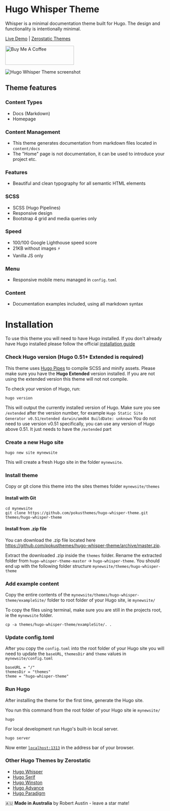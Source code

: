 # Hugo Whisper Theme

Whisper is a minimal documentation theme built for Hugo. The design and functionality is intentionally minimal.


[Live Demo](https://github.com/Jean-Baptiste-Lasselle/) |
[Zerostatic Themes](https://www.pok-us.io/)

<a href="https://www.buymeacoffee.com/pokus" target="_blank"><img src="https://cdn.buymeacoffee.com/buttons/v2/default-yellow.png" alt="Buy Me A Coffee" style="height: 60px !important;width: 217px !important;" ></a>

![Hugo Whisper Theme screenshot](https://www.pok-us.io/theme/hugo-whisper/hugo-whisper-screenshot.png)

## Theme features

### Content Types

- Docs (Markdown)
- Homepage

### Content Management

- This theme generates documentation from markdown files located in `content/docs`
- The "Home" page is not documentation, it can be used to introduce your project etc.

### Features

- Beautiful and clean typography for all semantic HTML elements

### SCSS

- SCSS (Hugo Pipelines)
- Responsive design
- Bootstrap 4 grid and media queries only

### Speed

- 100/100 Google Lighthouse speed score
- 21KB without images ⚡
- Vanilla JS only

### Menu

- Responsive mobile menu managed in `config.toml`

### Content

- Documentation examples included, using all markdown syntax

# Installation

To use this theme you will need to have Hugo installed. If you don't already have Hugo installed please follow the official [installation guide](https://gohugo.io/getting-started/installing/)

### Check Hugo version (Hugo 0.51+ Extended is required)

This theme uses [Hugo Pipes](https://gohugo.io/hugo-pipes/scss-sass/) to compile SCSS and minify assets. Please make sure you have the **Hugo Extended** version installed. If you are not using the extended version this theme will not not compile.

To check your version of Hugo, run:

```
hugo version
```

This will output the currently installed version of Hugo. Make sure you see `/extended` after the version number, for example `Hugo Static Site Generator v0.51/extended darwin/amd64 BuildDate: unknown` You do not need to use version v0.51 specifically, you can use any version of Hugo above 0.51. It just needs to have the `/extended` part

### Create a new Hugo site

```
hugo new site mynewsite
```

This will create a fresh Hugo site in the folder `mynewsite`.

### Install theme

Copy or git clone this theme into the sites themes folder `mynewsite/themes`

#### Install with Git

```
cd mynewsite
git clone https://github.com/pokusthemes/hugo-whisper-theme.git themes/hugo-whisper-theme
```

#### Install from .zip file

You can download the .zip file located here https://github.com/pokusthemes/hugo-whisper-theme/archive/master.zip.

Extract the downloaded .zip inside the `themes` folder. Rename the extracted folder from `hugo-whisper-theme-master` -> `hugo-whisper-theme`. You should end up with the following folder structure `mynewsite/themes/hugo-whisper-theme`

### Add example content

Copy the entire contents of the `mynewsite/themes/hugo-whisper-theme/exampleSite/` folder to root folder of your Hugo site, ie `mynewsite/`

To copy the files using terminal, make sure you are still in the projects root, ie the `mynewsite` folder.

```
cp -a themes/hugo-whisper-theme/exampleSite/. .
```

### Update config.toml

After you copy the `config.toml` into the root folder of your Hugo site you will need to update the `baseURL`, `themesDir` and `theme` values in `mynewsite/config.toml`

```
baseURL = "/"
themesDir = "themes"
theme = "hugo-whisper-theme"
```

### Run Hugo

After installing the theme for the first time, generate the Hugo site.

You run this command from the root folder of your Hugo site ie `mynewsite/`

```
hugo
```

For local development run Hugo's built-in local server.

```
hugo server
```

Now enter [`localhost:1313`](http://localhost:1313) in the address bar of your browser.

### Other Hugo Themes by Zerostatic

- [Hugo Whisper](https://github.com/pokusthemes/hugo-whisper-theme)
- [Hugo Serif](https://github.com/pokusthemes/hugo-serif-theme)
- [Hugo Winston](https://github.com/pokusthemes/hugo-winston-theme)
- [Hugo Advance](https://www.pok-us.io/theme/hugo-advance/)
- [Hugo Paradigm](https://www.pok-us.io/theme/hugo-paradigm/)


🇦🇺 **Made in Australia** by Robert Austin - leave a star mate!
